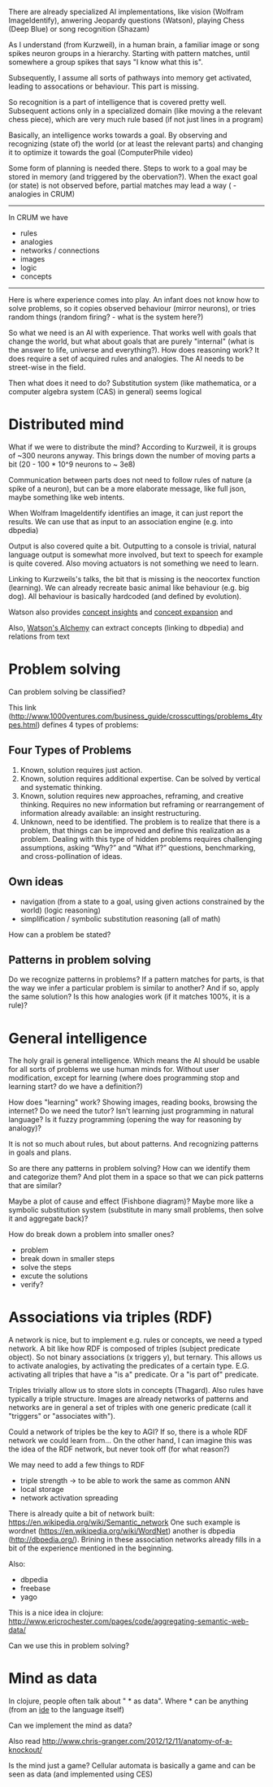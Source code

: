There are already specialized AI implementations, like vision (Wolfram ImageIdentify), anwering Jeopardy questions (Watson), playing Chess (Deep Blue) or song recognition (Shazam)

As I understand (from Kurzweil), in a human brain, a familiar image or song spikes neuron groups in a hierarchy. Starting with pattern matches, until somewhere a group spikes that says "I know what this is".

Subsequently, I assume all sorts of pathways into memory get activated, leading to assocations or behaviour. This part is missing.

So recognition is a part of intelligence that is covered pretty well. Subsequent actions only in a specialized domain (like moving a the relevant chess piece), which are very much rule based (if not just lines in a program)

Basically, an intelligence works towards a goal. By observing and recognizing (state of) the world (or at least the relevant parts) and changing it to optimize it towards the goal (ComputerPhile video)

Some form of planning is needed there. Steps to work to a goal may be stored in memory (and triggered by the obervation?). When the exact goal (or state) is not observed before, partial matches may lead a way ( - analogies in CRUM)

--------------
In CRUM we have

- rules
- analogies
- networks / connections
- images
- logic
- concepts

---------------

Here is where experience comes into play. An infant does not know how to solve problems, so it copies observed behaviour (mirror neurons), or tries random things (random firing? - what is the system here?)

So what we need is an AI with experience. That works well with goals that change the world, but what about goals that are purely "internal" (what is the answer to life, universe and everything?). How does reasoning work? It does require a set of acquired rules and analogies. The AI needs to be street-wise in the field.

Then what does it need to do? Substitution system (like mathematica, or a computer algebra system (CAS) in general) seems logical

Distributed mind
===========

What if we were to distribute the mind? According to Kurzweil, it is groups of ~300 neurons anyway. This brings down the number of moving parts a bit (20 - 100 * 10^9 neurons to ~ 3e8)

Communication between parts does not need to follow rules of nature (a spike of a neuron), but can be a more elaborate message, like full json, maybe something like web intents.

When Wolfram ImageIdentify identifies an image, it can just report the results. We can use that as input to an association engine (e.g. into dbpedia)

Output is also covered quite a bit. Outputting to a console is trivial, natural language output is somewhat more involved, but text to speech for example is quite covered. Also moving actuators is not something we need to learn.

Linking to Kurzweils's talks, the bit that is missing is the neocortex function (learning). We can already recreate basic animal like behaviour (e.g. big dog). All behaviour is basically hardcoded (and defined by evolution).

Watson also provides [concept insights](http://concept-insights-demo.mybluemix.net/) and [concept expansion](http://concept-expansion-demo.mybluemix.net/) and 

Also, [Watson's Alchemy](http://www.alchemyapi.com/products/demo/alchemylanguage) can extract concepts (linking to dbpedia) and relations from text

Problem solving
============

Can problem solving be classified?

This link (http://www.1000ventures.com/business_guide/crosscuttings/problems_4types.html) defines 4 types of problems:

Four Types of Problems
----------

1. Known, solution requires just action.
2. Known, solution requires additional expertise. Can be solved by vertical and systematic thinking.
3. Known, solution requires new approaches, reframing, and creative thinking. Requires no new information but reframing or rearrangement of information already available: an insight restructuring.
4. Unknown, need to be identified. The problem is to realize that there is a problem, that things can be improved and define this realization as a problem. Dealing with this type of hidden problems requires challenging assumptions, asking “Why?” and “What if?” questions, benchmarking, and cross-pollination of ideas.

Own ideas
------

- navigation (from a state to a goal, using given actions constrained by the world) (logic reasoning)
- simplification / symbolic substitution reasoning (all of math)


How can a problem be stated?

Patterns in problem solving
---------

Do we recognize patterns in problems? If a pattern matches for parts, is that the way we infer a particular problem is similar to another? And if so, apply the same solution? Is this how analogies work (if it matches 100%, it is a rule)?

General intelligence
==============

The holy grail is general intelligence. Which means the AI should be usable for all sorts of problems we use human minds for. Without user modification, except for learning (where does programming stop and learning start? do we have a definition?)

How does "learning" work? Showing images, reading books, browsing the internet? Do we need the tutor? Isn't learning just programming in natural language? Is it fuzzy programming (opening the way for reasoning by analogy)?

It is not so much about rules, but about patterns. And recognizing patterns in goals and plans.

So are there any patterns in problem solving? How can we identify them and categorize them? And plot them in a space so that we can pick patterns that are similar?

Maybe a plot of cause and effect (Fishbone diagram)? Maybe more like a symbolic substitution system (substitute in many small problems, then solve it and aggregate back)?

How do break down a problem into smaller ones?

- problem
- break down in smaller steps
- solve the steps
- excute the solutions
- verify?

Associations via triples (RDF)
===========

A network is nice, but to implement e.g. rules or concepts, we need a typed network. A bit like how RDF is composed of triples (subject predicate object). So not binary associations (x triggers y), but ternary. This allows us to activate analogies, by activating the predicates of a certain type. E.G. activating all triples that have a "is a" predicate. Or a "is part of" predicate.

Triples trivially allow us to store slots in concepts (Thagard). Also rules have typically a triple structure. Images are already networks of patterns and networks are in general a set of triples with one generic predicate (call it "triggers" or "associates with").

Could a network of triples be the key to AGI? If so, there is a whole RDF network we could learn from... On the other hand, I can imagine this was the idea of the RDF network, but never took off (for what reason?)

We may need to add a few things to RDF

- triple strength -> to be able to work the same as common ANN
- local storage
- network activation spreading

There is already quite a bit of network built: https://en.wikipedia.org/wiki/Semantic_network One such example is wordnet (https://en.wikipedia.org/wiki/WordNet) another is dbpedia (http://dbpedia.org/). Brining in these association networks already fills in a bit of the experience mentioned in the beginning.

Also:

- dbpedia
- freebase
- yago

This is a nice idea in clojure: http://www.ericrochester.com/pages/code/aggregating-semantic-web-data/

Can we use this in problem solving?

Mind as data
============

In clojure, people often talk about " * as data". Where * can be anything (from an [ide](http://www.chris-granger.com/2013/01/24/the-ide-as-data/) to the language itself)

Can we implement the mind as data?

Also read http://www.chris-granger.com/2012/12/11/anatomy-of-a-knockout/

Is the mind just a game? Cellular automata is basically a game and can be seen as data (and implemented using CES)